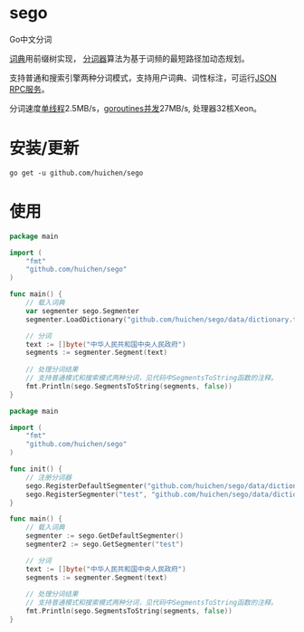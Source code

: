 sego
====

Go中文分词

<a href="https://github.com/huichen/sego/blob/master/dictionary.go">词典</a>用前缀树实现，
<a href="https://github.com/huichen/sego/blob/master/segmenter.go">分词器</a>算法为基于词频的最短路径加动态规划。

支持普通和搜索引擎两种分词模式，支持用户词典、词性标注，可运行<a href="https://github.com/huichen/sego/blob/master/server/server.go">JSON RPC服务</a>。

分词速度<a href="https://github.com/huichen/sego/blob/master/tools/benchmark.go">单线程</a>2.5MB/s，<a href="https://github.com/huichen/sego/blob/master/tools/goroutines.go">goroutines并发</a>27MB/s, 处理器32核Xeon。

# 安装/更新

```
go get -u github.com/huichen/sego
```

# 使用


```go
package main

import (
	"fmt"
	"github.com/huichen/sego"
)

func main() {
	// 载入词典
	var segmenter sego.Segmenter
	segmenter.LoadDictionary("github.com/huichen/sego/data/dictionary.txt")

	// 分词
	text := []byte("中华人民共和国中央人民政府")
	segments := segmenter.Segment(text)
  
	// 处理分词结果
	// 支持普通模式和搜索模式两种分词，见代码中SegmentsToString函数的注释。
	fmt.Println(sego.SegmentsToString(segments, false)) 
}
```


```go
package main

import (
	"fmt"
	"github.com/huichen/sego"
)

func init() {
	// 注册分词器
	sego.RegisterDefaultSegmenter("github.com/huichen/sego/data/dictionary.txt")
	sego.RegisterSegmenter("test", "github.com/huichen/sego/data/dictionary.txt")
}

func main() {
	// 载入词典
	segmenter := sego.GetDefaultSegmenter()
	segmenter2 := sego.GetSegmenter("test")

	// 分词
	text := []byte("中华人民共和国中央人民政府")
	segments := segmenter.Segment(text)
  
	// 处理分词结果
	// 支持普通模式和搜索模式两种分词，见代码中SegmentsToString函数的注释。
	fmt.Println(sego.SegmentsToString(segments, false)) 
}
```